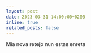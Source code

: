 ```yaml
---
layout: post
date: 2023-03-31 14:00:00+0200
inline: true
related_posts: false
---
```


Mia nova retejo nun estas enreta

